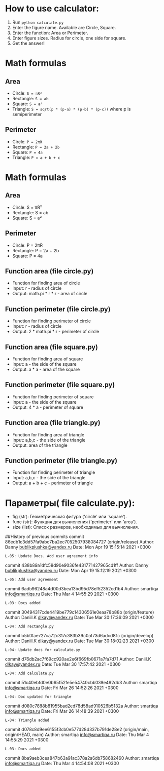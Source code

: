 
# How to use calculator:
1. Run `python calculate.py`
2. Enter the figure name. Available are Circle, Square.
3. Enter the function: Area or Perimeter.
4. Enter figure sizes. Radius for circle, one side for square.
5. Get the answer!

# Math formulas
## Area
- Circle: `S = πR²`
- Rectangle: `S = ab`
- Square: `S = a²`
- Triangle: `S = sqrt(p * (p-a) * (p-b) * (p-c))` where p is semiperimeter

## Perimeter
- Circle: `P = 2πR`
- Rectangle: `P = 2a + 2b`
- Square: `P = 4a`
- Triangle: `P = a + b + c`

# Math formulas
## Area
- Circle: S = πR²
- Rectangle: S = ab
- Square: S = a²

## Perimeter
- Circle: P = 2πR
- Rectangle: P = 2a + 2b
- Square: P = 4a
## Function area (file circle.py)
- Function for finding area of circle
- Input: r - radius of circle
- Output: math.pi * r * r - area of circle
## Function perimeter (file circle.py)
- Function for finding perimeter of circle
- Input: r - radius of circle
- Output: 2 * math.pi * r - perimeter of circle

## Function area (file square.py)
- Function for finding area of square
- Input: a - the side of the square
- Output: a * a - area of the square
## Function perimeter (file square.py)
- Function for finding perimeter of square
- Input: a - the side of the square
- Output: 4 * a - perimeter of square

## Function area (file triangle.py)
- Function for finding area of triangle
- Input: a,b,c - the side of the triangle
- Output: area of the triangle
## Function perimeter (file triangle.py)
- Function for finding perimeter of triangle
- Input: a,b,c - the side of the triangle
- Output: a + b + c - perimeter of triangle

# Параметры( file calculate.py):
- fig (str): Геометрическая фигура ('circle' или 'square').
- func (str): Функция для вычисления ('perimeter' или 'area').
- size (list): Список размеров, необходимых для вычисления.

##History of previous commits
commit 86edb1c3dd57fa9abc7ba2ec7052507938084727 (origin/release)
Author: Danny <bublikplushka@yandex.ru>
Date:   Mon Apr 19 15:15:14 2021 +0300


    L-05: Update Docs. Add user agreement info

commit 438b89a1dfc58d90e9036fe431771427965cd1ff
Author: Danny <bublikplushka@yandex.ru>
Date:   Mon Apr 19 15:12:19 2021 +0300

    L-05: Add user agreement

commit 6adb96248a4d00d3bea13bd95d78ef52352cd1b4
Author: smartiqa <info@smartiqa.ru>
Date:   Thu Mar 4 14:55:29 2021 +0300

    L-03: Docs added

commit 30494317cde4419be779c14306561e0eaa78b88b (origin/feature)
Author: Daniil.K <dlkay@yandex.ru>
Date:   Tue Mar 30 17:36:09 2021 +0300

    L-04: Add rectangle.py

commit b5b0fae727ca72c317c383b39c0af73d6adcd81c (origin/develop)
Author: Daniil.K <dlkay@yandex.ru>
Date:   Tue Mar 30 18:02:23 2021 +0300

    L-04: Update docs for calculate.py

commit d76db2ac7f69cc920ae2e6f669fb0671a7fa7d71
Author: Daniil.K <dlkay@yandex.ru>
Date:   Tue Mar 30 17:57:42 2021 +0300

    L-04: Add calculate.py

commit 51c40ebfd0e0b65f52fe5e54740cbb038e492db3
Author: smartiqa <info@smartiqa.ru>
Date:   Fri Mar 26 14:52:26 2021 +0300

    L-04: Doc updated for triangle

commit d080c7888b81955bad2ed78d58ad910526b5132a
Author: smartiqa <info@smartiqa.ru>
Date:   Fri Mar 26 14:48:39 2021 +0300

    L-04: Triangle added

commit d078c8d9ee6155f3cb0e577d28d337b791de28e2 (origin/main, origin/HEAD, main)
Author: smartiqa <info@smartiqa.ru>
Date:   Thu Mar 4 14:55:29 2021 +0300

    L-03: Docs added

commit 8ba9aeb3cea847b63a91ac378a2a6db758682460
Author: smartiqa <info@smartiqa.ru>
Date:   Thu Mar 4 14:54:08 2021 +0300
